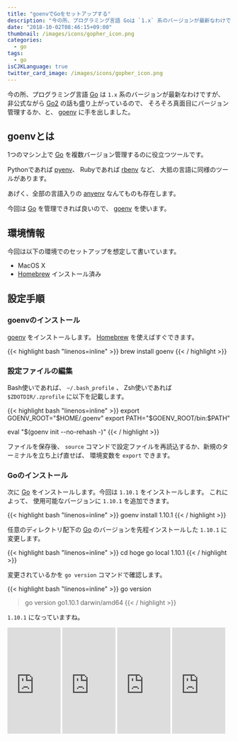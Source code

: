 ```yaml
---
title: "goenvでGoをセットアップする"
description: "今の所、プログラミング言語 Goは `1.x` 系のバージョンが最新なわけですが、非公式ながらGo2の話も盛り上がっているので、そろそろ真面目にバージョン管理するか、と、 goenvに手を出しました。"
date: "2018-10-02T08:46:15+09:00"
thumbnail: /images/icons/gopher_icon.png
categories:
  - go
tags:
  - go
isCJKLanguage: true
twitter_card_image: /images/icons/gopher_icon.png
---
```


今の所、プログラミング言語 [Go](https://github.com/golang/go) は `1.x` 系のバージョンが最新なわけですが、
非公式ながら [Go2](https://github.com/golang/go/wiki/Go2) の話も盛り上がっているので、
そろそろ真面目にバージョン管理するか、と、 [goenv](https://github.com/syndbg/goenv) に手を出しました。


## goenvとは

1つのマシン上で [Go](https://github.com/golang/go) を複数バージョン管理するのに役立つツールです。

Pythonであれば [pyenv](https://github.com/pyenv/pyenv)、 Rubyであれば [rbenv](https://github.com/rbenv/rbenv) など、
大抵の言語に同様のツールがあります。

あげく、全部の言語入りの [anyenv](https://github.com/riywo/anyenv) なんてものも存在します。

今回は [Go](https://github.com/golang/go) を管理できれば良いので、 [goenv](https://github.com/syndbg/goenv) を使います。

## 環境情報

今回は以下の環境でのセットアップを想定して書いています。

* MacOS X
* [Homebrew](https://brew.sh/index_ja) インストール済み

## 設定手順

### goenvのインストール

[goenv](https://github.com/syndbg/goenv) をインストールします。 [Homebrew](https://brew.sh/index_ja) を使えばすぐできます。

{{< highlight bash "linenos=inline" >}}
brew install goenv
{{< / highlight >}}

### 設定ファイルの編集

Bash使いであれば、 `~/.bash_profile` 、 Zsh使いであれば `$ZDOTDIR/.zprofile` に以下を記載します。

{{< highlight bash "linenos=inline" >}}
export GOENV_ROOT="$HOME/.goenv"
export PATH="$GOENV_ROOT/bin:$PATH"

eval "$(goenv init --no-rehash -)"
{{< / highlight >}}

ファイルを保存後、 `source` コマンドで設定ファイルを再読込するか、新規のターミナルを立ち上げ直せば、 環境変数を `export` できます。

### Goのインストール

次に [Go](https://github.com/golang/go) をインストールします。今回は `1.10.1` をインストールします。
これによって、 使用可能なバージョンに `1.10.1` を追加できます。

{{< highlight bash "linenos=inline" >}}
goenv install 1.10.1
{{< / highlight >}}

任意のディレクトリ配下の [Go](https://github.com/golang/go) のバージョンを先程インストールした `1.10.1` に変更します。

{{< highlight bash "linenos=inline" >}}
cd hoge
go local 1.10.1
{{< / highlight >}}

変更されているかを `go version` コマンドで確認します。

{{< highlight bash "linenos=inline" >}}
go version

> go version go1.10.1 darwin/amd64
{{< / highlight >}}

`1.10.1` になっていますね。

<iframe style="width:120px;height:240px;" marginwidth="0" marginheight="0" scrolling="no" frameborder="0" src="https://rcm-fe.amazon-adsystem.com/e/cm?ref=tf_til&t=soudegesu-22&m=amazon&o=9&p=8&l=as1&IS2=1&detail=1&asins=4798142417&linkId=2a504e0591dea2b29c897641fee103b4&bc1=ffffff&lt1=_blank&fc1=333333&lc1=0066c0&bg1=ffffff&f=ifr">
</iframe>
<iframe style="width:120px;height:240px;" marginwidth="0" marginheight="0" scrolling="no" frameborder="0" src="https://rcm-fe.amazon-adsystem.com/e/cm?ref=tf_til&t=soudegesu-22&m=amazon&o=9&p=8&l=as1&IS2=1&detail=1&asins=4908686033&linkId=bc543f9a203ae829ea5149b77f7f26ed&bc1=ffffff&lt1=_blank&fc1=333333&lc1=0066c0&bg1=ffffff&f=ifr">
</iframe>
<iframe style="width:120px;height:240px;" marginwidth="0" marginheight="0" scrolling="no" frameborder="0" src="https://rcm-fe.amazon-adsystem.com/e/cm?ref=tf_til&t=soudegesu-22&m=amazon&o=9&p=8&l=as1&IS2=1&detail=1&asins=4873118468&linkId=a29dc46f2c8ec02b6826b9192aabec5f&bc1=ffffff&lt1=_blank&fc1=333333&lc1=0066c0&bg1=ffffff&f=ifr">
</iframe>
<iframe style="width:120px;height:240px;" marginwidth="0" marginheight="0" scrolling="no" frameborder="0" src="https://rcm-fe.amazon-adsystem.com/e/cm?ref=tf_til&t=soudegesu-22&m=amazon&o=9&p=8&l=as1&IS2=1&detail=1&asins=4873117526&linkId=f9d2734b0ac386b7e7acb6a0331d2268&bc1=ffffff&lt1=_blank&fc1=333333&lc1=0066c0&bg1=ffffff&f=ifr">
</iframe>
